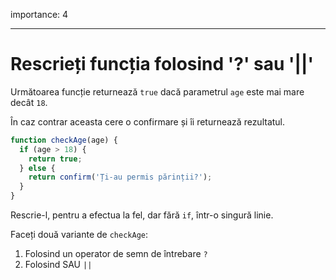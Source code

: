 importance: 4

---

# Rescrieți funcția folosind '?' sau '||'

Următoarea funcție returnează `true` dacă parametrul `age` este mai mare decât `18`.

În caz contrar aceasta cere o confirmare și îi returnează rezultatul.

```js
function checkAge(age) {
  if (age > 18) {
    return true;
  } else {
    return confirm('Ți-au permis părinții?');
  }
}
```

Rescrie-l, pentru a efectua la fel, dar fără `if`, într-o singură linie.

Faceți două variante de `checkAge`:

1. Folosind un operator de semn de întrebare `?`
2. Folosind SAU `||`
